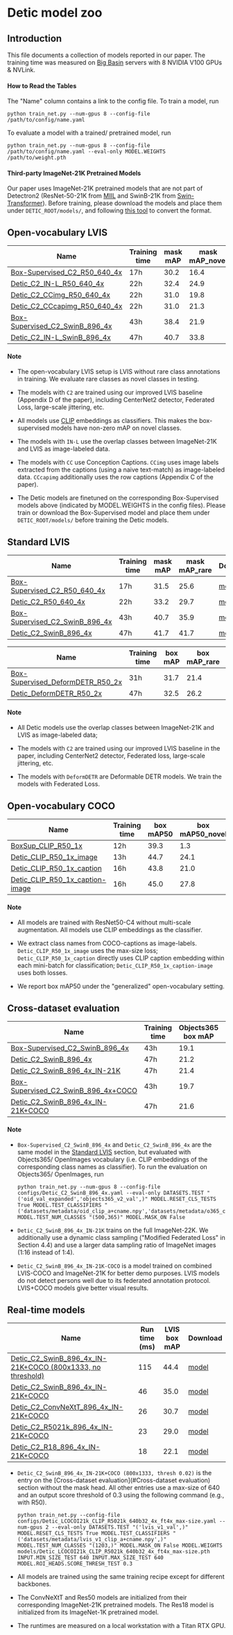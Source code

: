 # Detic model zoo

## Introduction

This file documents a collection of models reported in our paper.
The training time was measured on [Big Basin](https://engineering.fb.com/data-center-engineering/introducing-big-basin-our-next-generation-ai-hardware/)
servers with 8 NVIDIA V100 GPUs & NVLink.

#### How to Read the Tables

The "Name" column contains a link to the config file. 
To train a model, run 

```
python train_net.py --num-gpus 8 --config-file /path/to/config/name.yaml
``` 

To evaluate a model with a trained/ pretrained model, run 

```
python train_net.py --num-gpus 8 --config-file /path/to/config/name.yaml --eval-only MODEL.WEIGHTS /path/to/weight.pth
``` 

#### Third-party ImageNet-21K Pretrained Models

Our paper uses ImageNet-21K pretrained models that are not part of Detectron2 (ResNet-50-21K from [MIIL](https://github.com/Alibaba-MIIL/ImageNet21K) and SwinB-21K from [Swin-Transformer](https://github.com/microsoft/Swin-Transformer)). Before training, 
please download the models and place them under `DETIC_ROOT/models/`, and following [this tool](../tools/convert-thirdparty-pretrained-model-to-d2.py) to convert the format.


## Open-vocabulary LVIS

|         Name          |Training time |  mask mAP | mask mAP_novel  | Download |
|-----------------------|------------------|-----------|-----------------|----------|
|[Box-Supervised_C2_R50_640_4x](../configs/BoxSup-C2_Lbase_CLIP_R5021k_640b64_4x.yaml)     | 17h | 30.2      |       16.4      | [model](https://dl.fbaipublicfiles.com/detic/BoxSup-C2_Lbase_CLIP_R5021k_640b64_4x.pth) |
|[Detic_C2_IN-L_R50_640_4x](../configs/Detic_LbaseI_CLIP_R5021k_640b64_4x_ft4x_max-size.yaml) | 22h | 32.4      |       24.9      | [model](https://dl.fbaipublicfiles.com/detic/Detic_LbaseI_CLIP_R5021k_640b64_4x_ft4x_max-size.pth) |
|[Detic_C2_CCimg_R50_640_4x](../configs/Detic_LbaseCCimg_CLIP_R5021k_640b64_4x_ft4x_max-size.yaml) | 22h | 31.0      |       19.8      | [model](https://dl.fbaipublicfiles.com/detic/Detic_LbaseCCimg_CLIP_R5021k_640b64_4x_ft4x_max-size.pth) |
|[Detic_C2_CCcapimg_R50_640_4x](../configs/Detic_LbaseCCcapimg_CLIP_R5021k_640b64_4x_ft4x_max-size.yaml) | 22h | 31.0      |       21.3      | [model](https://dl.fbaipublicfiles.com/detic/Detic_LbaseCCcapimg_CLIP_R5021k_640b64_4x_ft4x_max-size.pth) |
|[Box-Supervised_C2_SwinB_896_4x](../configs/BoxSup-C2_Lbase_CLIP_SwinB_896b32_4x.yaml)     | 43h | 38.4      |       21.9      | [model](https://dl.fbaipublicfiles.com/detic/BoxSup-C2_Lbase_CLIP_SwinB_896b32_4x.pth) |
|[Detic_C2_IN-L_SwinB_896_4x](../configs/Detic_LbaseI_CLIP_SwinB_896b32_4x_ft4x_max-size.yaml) | 47h | 40.7      |       33.8      | [model](https://dl.fbaipublicfiles.com/detic/Detic_LbaseI_CLIP_SwinB_896b32_4x_ft4x_max-size.pth) |


#### Note

- The open-vocabulary LVIS setup is LVIS without rare class annotations in training. We evaluate rare classes as novel classes in testing.

- The models with `C2` are trained using our improved LVIS baseline (Appendix D of the paper), including CenterNet2 detector, Federated Loss, large-scale jittering, etc.

- All models use [CLIP](https://github.com/openai/CLIP) embeddings as classifiers. This makes the box-supervised models have non-zero mAP on novel classes.

- The models with `IN-L` use the overlap classes between ImageNet-21K and LVIS as image-labeled data.

-  The models with `CC` use Conception Captions. `CCimg` uses image labels extracted from the captions (using a naive text-match) as image-labeled data. `CCcapimg` additionally uses the row captions (Appendix C of the paper).

- The Detic models are finetuned on the corresponding Box-Supervised models above (indicated by MODEL.WEIGHTS in the config files). Please train or download the Box-Supervised model and place them under `DETIC_ROOT/models/` before training the Detic models.


## Standard LVIS

|         Name          |Training time |  mask mAP | mask mAP_rare  | Download |
|-----------------------|------------------|-----------|-----------------|----------|
|[Box-Supervised_C2_R50_640_4x](../configs/BoxSup-C2_L_CLIP_R5021k_640b64_4x.yaml)     | 17h | 31.5      |       25.6      | [model](https://dl.fbaipublicfiles.com/detic/BoxSup-C2_L_CLIP_R5021k_640b64_4x.pth) |
|[Detic_C2_R50_640_4x](../configs/Detic_LI_CLIP_R5021k_640b64_4x_ft4x_max-size.yaml) | 22h | 33.2      |       29.7      | [model](https://dl.fbaipublicfiles.com/detic/Detic_LI_CLIP_R5021k_640b64_4x_ft4x_max-size.pth) |
|[Box-Supervised_C2_SwinB_896_4x](../configs/BoxSup-C2_L_CLIP_SwinB_896b32_4x.yaml)     | 43h | 40.7      |       35.9      | [model](https://dl.fbaipublicfiles.com/detic/BoxSup-C2_L_CLIP_SwinB_896b32_4x.pth) |
|[Detic_C2_SwinB_896_4x](../configs/Detic_LI_CLIP_SwinB_896b32_4x_ft4x_max-size.yaml) | 47h | 41.7      |       41.7      | [model](https://dl.fbaipublicfiles.com/detic/Detic_LI_CLIP_SwinB_896b32_4x_ft4x_max-size.pth) |


|         Name          |Training time |  box mAP | box mAP_rare  | Download |
|-----------------------|------------------|-----------|-----------------|----------|
|[Box-Supervised_DeformDETR_R50_2x](../configs/BoxSup-DeformDETR_L_R50_4x.yaml)   |  31h | 31.7 |  21.4     |  [model](https://dl.fbaipublicfiles.com/detic/BoxSup-DeformDETR_L_R50_4x.pth) |
|[Detic_DeformDETR_R50_2x](configs/Detic_DeformDETR_LI_R50_4x_ft4x.yaml) | 47h | 32.5  | 26.2  | [model](https://dl.fbaipublicfiles.com/detic/Detic_DeformDETR_LI_R50_4x_ft4x.pth) |


#### Note

- All Detic models use the overlap classes between ImageNet-21K and LVIS as image-labeled data;

- The models with `C2` are trained using our improved LVIS baseline in the paper, including CenterNet2 detector, Federated loss, large-scale jittering, etc.

- The models with `DeformDETR` are Deformable DETR models. We train the models with Federated Loss.

## Open-vocabulary COCO

|         Name          |Training time |  box mAP50 | box mAP50_novel | Download |
|-----------------------|------------------|-----------|-----------------|----------|
|[BoxSup_CLIP_R50_1x](../configs/BoxSup_OVCOCO_CLIP_R50_1x.yaml)     | 12h | 39.3      |   1.3  | [model](https://dl.fbaipublicfiles.com/detic/BoxSup_OVCOCO_CLIP_R50_1x.pth) |
|[Detic_CLIP_R50_1x_image](../configs/Detic_OVCOCO_CLIP_R50_1x_max-size.yaml)     |  13h | 44.7      |   24.1  | [model](https://dl.fbaipublicfiles.com/detic/Detic_OVCOCO_CLIP_R50_1x_max-size.pth) |
|[Detic_CLIP_R50_1x_caption](../configs/Detic_OVCOCO_CLIP_R50_1x_caption.yaml)     | 16h | 43.8      |   21.0  | [model](https://dl.fbaipublicfiles.com/detic/Detic_OVCOCO_CLIP_R50_1x_caption.pth) |
|[Detic_CLIP_R50_1x_caption-image](../configs/Detic_OVCOCO_CLIP_R50_1x_max-size_caption.yaml)     | 16h | 45.0      |   27.8 | [model](https://dl.fbaipublicfiles.com/detic/Detic_OVCOCO_CLIP_R50_1x_max-size_caption.pth) |

#### Note

- All models are trained with ResNet50-C4 without multi-scale augmentation. All models use CLIP embeddings as the classifier.

- We extract class names from COCO-captions as image-labels. `Detic_CLIP_R50_1x_image` uses the max-size loss; `Detic_CLIP_R50_1x_caption` directly uses CLIP caption embedding within each mini-batch for classification; `Detic_CLIP_R50_1x_caption-image` uses both losses.

- We report box mAP50 under the "generalized" open-vocabulary setting.


## Cross-dataset evaluation 


|         Name          |Training time |  Objects365 box mAP  | OpenImages box mAP50   | Download |
|-----------------------|------------------|-----------|-----------------|----------|
|[Box-Supervised_C2_SwinB_896_4x](../configs/BoxSup-C2_L_CLIP_SwinB_896b32_4x.yaml)     | 43h |  19.1  |  46.2    | [model](https://dl.fbaipublicfiles.com/detic/BoxSup-C2_L_CLIP_SwinB_896b32_4x.pth) |
|[Detic_C2_SwinB_896_4x](../configs/Detic_LI_CLIP_SwinB_896b32_4x_ft4x_max-size.yaml) | 47h |   21.2  |53.0        | [model](https://dl.fbaipublicfiles.com/detic/Detic_LI_CLIP_SwinB_896b32_4x_ft4x_max-size.pth) |
|[Detic_C2_SwinB_896_4x_IN-21K](../configs/Detic_LI21k_CLIP_SwinB_896b32_4x_ft4x_max-size.yaml) | 47h | 21.4    |   55.2     | [model](https://dl.fbaipublicfiles.com/detic/Detic_LI21k_CLIP_SwinB_896b32_4x_ft4x_max-size.pth) |
|[Box-Supervised_C2_SwinB_896_4x+COCO](../configs/BoxSup-C2_LCOCO_CLIP_SwinB_896b32_4x.yaml)     | 43h |  19.7  |   46.4   | [model](https://dl.fbaipublicfiles.com/detic/BoxSup-C2_LCOCO_CLIP_SwinB_896b32_4x.pth) |
|[Detic_C2_SwinB_896_4x_IN-21K+COCO](../configs/Detic_LCOCOI21k_CLIP_SwinB_896b32_4x_ft4x_max-size.yaml) | 47h |  21.6   |    54.6    | [model](https://dl.fbaipublicfiles.com/detic/Detic_LCOCOI21k_CLIP_SwinB_896b32_4x_ft4x_max-size.pth) |



#### Note

- `Box-Supervised_C2_SwinB_896_4x` and `Detic_C2_SwinB_896_4x` are the same model in the [Standard LVIS](#standard-lvis) section, but evaluated with Objects365/ OpenImages vocabulary (i.e. CLIP embeddings of the corresponding class names as classifier). To run the evaluation on Objects365/ OpenImages, run 

  ```
  python train_net.py --num-gpus 8 --config-file configs/Detic_C2_SwinB_896_4x.yaml --eval-only DATASETS.TEST "('oid_val_expanded','objects365_v2_val',)" MODEL.RESET_CLS_TESTS True MODEL.TEST_CLASSIFIERS "('datasets/metadata/oid_clip_a+cname.npy','datasets/metadata/o365_clip_a+cnamefix.npy',)" MODEL.TEST_NUM_CLASSES "(500,365)" MODEL.MASK_ON False
  ```

- `Detic_C2_SwinB_896_4x_IN-21K` trains on the full ImageNet-22K. We additionally use a dynamic class sampling ("Modified Federated Loss" in Section 4.4) and use a larger data sampling ratio of ImageNet images (1:16 instead of 1:4).

- `Detic_C2_SwinB_896_4x_IN-21K-COCO` is a model trained on combined LVIS-COCO and ImageNet-21K for better demo purposes. LVIS models do not detect persons well due to its federated annotation protocol. LVIS+COCO models give better visual results.


## Real-time models

|         Name          | Run time (ms) |  LVIS box mAP  | Download |
|-----------------------|------------------|-----------|-----------------|
|[Detic_C2_SwinB_896_4x_IN-21K+COCO (800x1333, no threshold)](../configs/Detic_LCOCOI21k_CLIP_SwinB_896b32_4x_ft4x_max-size.yaml) | 115 |  44.4   | [model](https://dl.fbaipublicfiles.com/detic/Detic_LCOCOI21k_CLIP_SwinB_896b32_4x_ft4x_max-size.pth) |
|[Detic_C2_SwinB_896_4x_IN-21K+COCO](../configs/Detic_LCOCOI21k_CLIP_SwinB_896b32_4x_ft4x_max-size.yaml) | 46 |   35.0   | [model](https://dl.fbaipublicfiles.com/detic/Detic_LCOCOI21k_CLIP_SwinB_896b32_4x_ft4x_max-size.pth) |
|[Detic_C2_ConvNeXtT_896_4x_IN-21K+COCO](../configs/Detic_LCOCOI21k_CLIP_CXT21k_640b32_4x_ft4x_max-size.yaml) | 26 |  30.7   | [model](https://dl.fbaipublicfiles.com/detic/Detic_LCOCOI21k_CLIP_CXT21k_640b32_4x_ft4x_max-size.pth) |
|[Detic_C2_R5021k_896_4x_IN-21K+COCO](../configs/Detic_LCOCOI21k_CLIP_R5021k_640b32_4x_ft4x_max-size.yaml) | 23 |  29.0  | [model](https://dl.fbaipublicfiles.com/detic/Detic_LCOCOI21k_CLIP_R5021k_640b32_4x_ft4x_max-size.pth) |
|[Detic_C2_R18_896_4x_IN-21K+COCO](../configs/Detic_LCOCOI21k_CLIP_R18_640b32_4x_ft4x_max-size.yaml) | 18 |  22.1  | [model](https://dl.fbaipublicfiles.com/detic/Detic_LCOCOI21k_CLIP_R18_640b32_4x_ft4x_max-size.pth) |

- `Detic_C2_SwinB_896_4x_IN-21K+COCO (800x1333, thresh 0.02)` is the entry on the [Cross-dataset evaluation](#Cross-dataset evaluation) section without the mask head. All other entries use a max-size of 640 and an output score threshold of 0.3 using the following command (e.g., with R50).

  ```
  python train_net.py --config-file configs/Detic_LCOCOI21k_CLIP_R5021k_640b32_4x_ft4x_max-size.yaml --num-gpus 2 --eval-only DATASETS.TEST "('lvis_v1_val',)" MODEL.RESET_CLS_TESTS True MODEL.TEST_CLASSIFIERS "('datasets/metadata/lvis_v1_clip_a+cname.npy',)" MODEL.TEST_NUM_CLASSES "(1203,)" MODEL.MASK_ON False MODEL.WEIGHTS models/Detic_LCOCOI21k_CLIP_R5021k_640b32_4x_ft4x_max-size.pth INPUT.MIN_SIZE_TEST 640 INPUT.MAX_SIZE_TEST 640 MODEL.ROI_HEADS.SCORE_THRESH_TEST 0.3
  ```

- All models are trained using the same training recipe except for different backbones.
- The ConvNeXtT and Res50 models are initialized from their corresponding ImageNet-21K pretrained models. The Res18 model is initialized from its ImageNet-1K pretrained model.
- The runtimes are measured on a local workstation with a Titan RTX GPU.